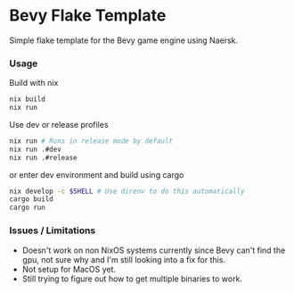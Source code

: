# Bevy Flake Template
Simple flake template for the Bevy game engine using Naersk.

### Usage

Build with nix
```bash
nix build
nix run
```

Use dev or release profiles
```bash
nix run # Runs in release mode by default
nix run .#dev
nix run .#release
```

or enter dev environment and build using cargo
```bash
nix develop -c $SHELL # Use direnv to do this automatically
cargo build
cargo run
```

### Issues / Limitations

- Doesn't work on non NixOS systems currently since Bevy can't find the gpu, not sure why and I'm still looking into a fix for this.
- Not setup for MacOS yet.
- Still trying to figure out how to get multiple binaries to work.
